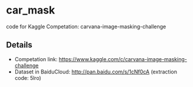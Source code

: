 # car_mask
code for Kaggle Competation: carvana-image-masking-challenge
## Details
- Competation link: https://www.kaggle.com/c/carvana-image-masking-challenge
- Dataset in BaiduCloud: http://pan.baidu.com/s/1cNf0cA (extraction code: 5lro) 
